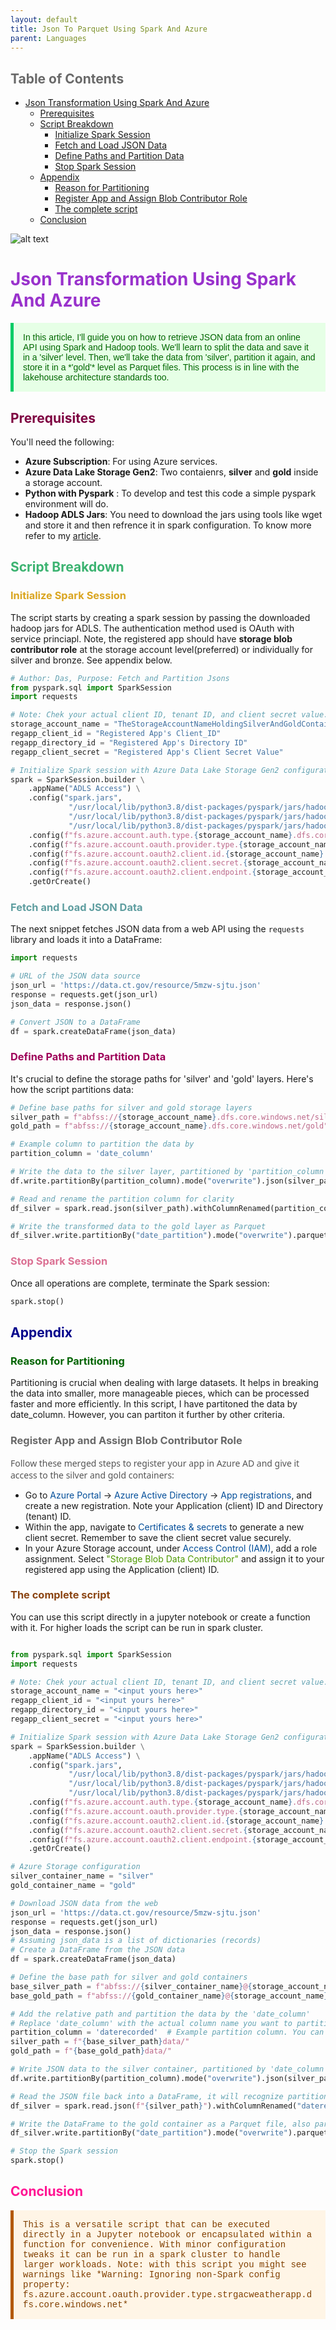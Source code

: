 ```yaml
---
layout: default
title: Json To Parquet Using Spark And Azure
parent: Languages
---
```


## <span style="color: DimGray;">Table of Contents</span>
- [Json Transformation Using Spark And Azure](#json-transformation-using-spark-and-azure)
  - [Prerequisites](#prerequisites)
  - [Script Breakdown](#script-breakdown)
    - [Initialize Spark Session](#initialize-spark-session)
    - [Fetch and Load JSON Data](#fetch-and-load-json-data)
    - [Define Paths and Partition Data](#define-paths-and-partition-data)
    - [Stop Spark Session](#stop-spark-session)
  - [Appendix](#appendix)
    - [Reason for Partitioning](#reason-for-partitioning)
    - [Register App and Assign Blob Contributor Role](#register-app-and-assign-blob-contributor-role)
    - [The complete script](#the-complete-script)
  - [Conclusion](#conclusion)

![alt text](json_spark_azure.png)

# <span style="color: DarkOrchid;">Json Transformation Using Spark And Azure</span>

<p style="color: #006600; font-family: 'Trebuchet MS', Helvetica, sans-serif; background-color: #e6ffe6; padding: 15px; border-left: 5px solid #00cc66;">In this article, I'll guide you on how to retrieve JSON data from an online API using Spark and Hadoop tools. We'll learn to split the data and save it in a 'silver' level. Then, we'll take the data from 'silver', partition it again, and store it in a *'gold'* level as Parquet files. This process is in line with the lakehouse architecture standards too.
</p>

## <span style="color: #7e0041;">Prerequisites</span>

You'll need the following:

- **Azure Subscription**: For using Azure services.
- **Azure Data Lake Storage Gen2**: Two contaienrs, **silver** and **gold** inside a storage account.
- **Python with Pyspark** : To develop and test this code a simple pyspark environment will do.
- **Hadoop ADLS Jars**: You need to download the jars using tools like wget and store it and then refrence it in spark configuration. To know more refer to my [article](../Spark_To_ADLS/Part1-spark_to_ADLS.html).

## <span style="color: MediumSeaGreen;">Script Breakdown</span>

### <span style="color: Goldenrod">Initialize Spark Session</span>

The script starts by creating a spark session by passing the downloaded hadoop jars for ADLS. The authentication method used is OAuth with service princiapl. Note, the registered app should have **storage blob contributor role** at the storage account level(preferred) or individually for silver and bronze. See appendix below.

```python
# Author: Das, Purpose: Fetch and Partition Jsons
from pyspark.sql import SparkSession
import requests

# Note: Chek your actual client ID, tenant ID, and client secret value. Your's will be diffferent
storage_account_name = "TheStorageAccountNameHoldingSilverAndGoldContainers"
regapp_client_id = "Registered App's Client_ID"
regapp_directory_id = "Registered App's Directory ID"
regapp_client_secret = "Registered App's Client Secret Value"

# Initialize Spark session with Azure Data Lake Storage Gen2 configurations for OAuth Authentication using service princiapl
spark = SparkSession.builder \
    .appName("ADLS Access") \
    .config("spark.jars", 
             "/usr/local/lib/python3.8/dist-packages/pyspark/jars/hadoop-azure-3.3.3.jar,"\
             "/usr/local/lib/python3.8/dist-packages/pyspark/jars/hadoop-azure-datalake-3.3.3.jar,"\
             "/usr/local/lib/python3.8/dist-packages/pyspark/jars/hadoop-common-3.3.3.jar") \
    .config(f"fs.azure.account.auth.type.{storage_account_name}.dfs.core.windows.net", "OAuth") \
    .config(f"fs.azure.account.oauth.provider.type.{storage_account_name}.dfs.core.windows.net", "org.apache.hadoop.fs.azurebfs.oauth2.ClientCredsTokenProvider") \
    .config(f"fs.azure.account.oauth2.client.id.{storage_account_name}.dfs.core.windows.net", regapp_client_id) \
    .config(f"fs.azure.account.oauth2.client.secret.{storage_account_name}.dfs.core.windows.net", regapp_client_secret) \
    .config(f"fs.azure.account.oauth2.client.endpoint.{storage_account_name}.dfs.core.windows.net", f"https://login.microsoftonline.com/{regapp_directory_id}/oauth2/token") \
    .getOrCreate()
```

### <span style="color: CadetBlue">Fetch and Load JSON Data</span>

The next snippet fetches JSON data from a web API using the `requests` library and loads it into a DataFrame:

```python
import requests

# URL of the JSON data source
json_url = 'https://data.ct.gov/resource/5mzw-sjtu.json'
response = requests.get(json_url)
json_data = response.json()

# Convert JSON to a DataFrame
df = spark.createDataFrame(json_data)
```

### <span style="color: #9e0059;">Define Paths and Partition Data</span>

It's crucial to define the storage paths for 'silver' and 'gold' layers. Here's how the script partitions data:

```python
# Define base paths for silver and gold storage layers
silver_path = f"abfss://{storage_account_name}.dfs.core.windows.net/silver"
gold_path = f"abfss://{storage_account_name}.dfs.core.windows.net/gold"

# Example column to partition the data by
partition_column = 'date_column'

# Write the data to the silver layer, partitioned by 'partition_column'
df.write.partitionBy(partition_column).mode("overwrite").json(silver_path)

# Read and rename the partition column for clarity
df_silver = spark.read.json(silver_path).withColumnRenamed(partition_column, "date_partition")

# Write the transformed data to the gold layer as Parquet
df_silver.write.partitionBy("date_partition").mode("overwrite").parquet(gold_path)
```

### <span style="color: PaleVioletRed">Stop Spark Session</span>

Once all operations are complete, terminate the Spark session:

```python
spark.stop()
```

## <span style="color: DarkBlue">Appendix</span>

### <span style="color: DarkGreen">Reason for Partitioning</span>

Partitioning is crucial when dealing with large datasets. It helps in breaking the data into smaller, more manageable pieces, which can be processed faster and more efficiently. In this script, I have partitoned the data by date_column. However, you can partiton it further by other criteria.


### <span style="color: DimGray">Register App and Assign Blob Contributor Role</span>

<p style="font-family: 'Segoe UI', sans-serif; color: #555;">
Follow these merged steps to register your app in Azure AD and give it access to the silver and gold containers:
</p>

- Go to <span style="color: #004d99;">Azure Portal</span> → <span style="color: #004d99;">Azure Active Directory</span> → <span style="color: #004d99;">App registrations</span>, and create a new registration. Note your Application (client) ID and Directory (tenant) ID.
- Within the app, navigate to <span style="color: #004d99;">Certificates & secrets</span> to generate a new client secret. Remember to save the client secret value securely.
- In your Azure Storage account, under <span style="color: #004d99;">Access Control (IAM)</span>, add a role assignment. Select <span style="color: #4d9900;">"Storage Blob Data Contributor"</span> and assign it to your registered app using the Application (client) ID.

### <span style="color: SaddleBrown">The complete script</span>

You can use this script directly in a jupyter notebook or create a function with it. For higher loads the script can be run in spark cluster.

```python

from pyspark.sql import SparkSession
import requests

# Note: Chek your actual client ID, tenant ID, and client secret value. Your's will be diffferent
storage_account_name = "<input yours here>"
regapp_client_id = "<input yours here>"
regapp_directory_id = "<input yours here>"
regapp_client_secret = "<input yours here>"

# Initialize Spark session with Azure Data Lake Storage Gen2 configurations for OAuth Authentication using service princiapl
spark = SparkSession.builder \
    .appName("ADLS Access") \
    .config("spark.jars", 
             "/usr/local/lib/python3.8/dist-packages/pyspark/jars/hadoop-azure-3.3.3.jar,"\
             "/usr/local/lib/python3.8/dist-packages/pyspark/jars/hadoop-azure-datalake-3.3.3.jar,"\
             "/usr/local/lib/python3.8/dist-packages/pyspark/jars/hadoop-common-3.3.3.jar") \
    .config(f"fs.azure.account.auth.type.{storage_account_name}.dfs.core.windows.net", "OAuth") \
    .config(f"fs.azure.account.oauth.provider.type.{storage_account_name}.dfs.core.windows.net", "org.apache.hadoop.fs.azurebfs.oauth2.ClientCredsTokenProvider") \
    .config(f"fs.azure.account.oauth2.client.id.{storage_account_name}.dfs.core.windows.net", regapp_client_id) \
    .config(f"fs.azure.account.oauth2.client.secret.{storage_account_name}.dfs.core.windows.net", regapp_client_secret) \
    .config(f"fs.azure.account.oauth2.client.endpoint.{storage_account_name}.dfs.core.windows.net", f"https://login.microsoftonline.com/{regapp_directory_id}/oauth2/token") \
    .getOrCreate()

# Azure Storage configuration
silver_container_name = "silver"
gold_container_name = "gold"

# Download JSON data from the web
json_url = 'https://data.ct.gov/resource/5mzw-sjtu.json'
response = requests.get(json_url)
json_data = response.json()
# Assuming json_data is a list of dictionaries (records)
# Create a DataFrame from the JSON data
df = spark.createDataFrame(json_data)

# Define the base path for silver and gold containers
base_silver_path = f"abfss://{silver_container_name}@{storage_account_name}.dfs.core.windows.net/"
base_gold_path = f"abfss://{gold_container_name}@{storage_account_name}.dfs.core.windows.net/"

# Add the relative path and partition the data by the 'date_column'
# Replace 'date_column' with the actual column name you want to partition on
partition_column = 'daterecorded'  # Example partition column. You can choose another column in your case.
silver_path = f"{base_silver_path}data/"
gold_path = f"{base_gold_path}data/"

# Write JSON data to the silver container, partitioned by 'date_column'
df.write.partitionBy(partition_column).mode("overwrite").json(silver_path)

# Read the JSON file back into a DataFrame, it will recognize partitions automatically
df_silver = spark.read.json(f"{silver_path}").withColumnRenamed("daterecorded", "date_partition")

# Write the DataFrame to the gold container as a Parquet file, also partitioned
df_silver.write.partitionBy("date_partition").mode("overwrite").parquet(gold_path)

# Stop the Spark session
spark.stop()

```

## <span style="color: DeepPink">Conclusion</span>

<p style="color: #804000; font-family: 'Courier New', Courier, monospace; background-color: #fff5e6; padding: 15px; border-left: 5px solid #b35900;">
This is a versatile script that can be executed directly in a Jupyter notebook or encapsulated within a function for convenience. With minor configuration tweaks it can be run in a spark cluster to handle larger workloads. Note: with this script you might see warnings like *Warning: Ignoring non-Spark config property: fs.azure.account.oauth.provider.type.strgacweatherapp.dfs.core.windows.net*
</p>